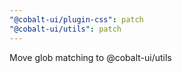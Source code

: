 ```yaml
---
"@cobalt-ui/plugin-css": patch
"@cobalt-ui/utils": patch
---
```


Move glob matching to @cobalt-ui/utils
